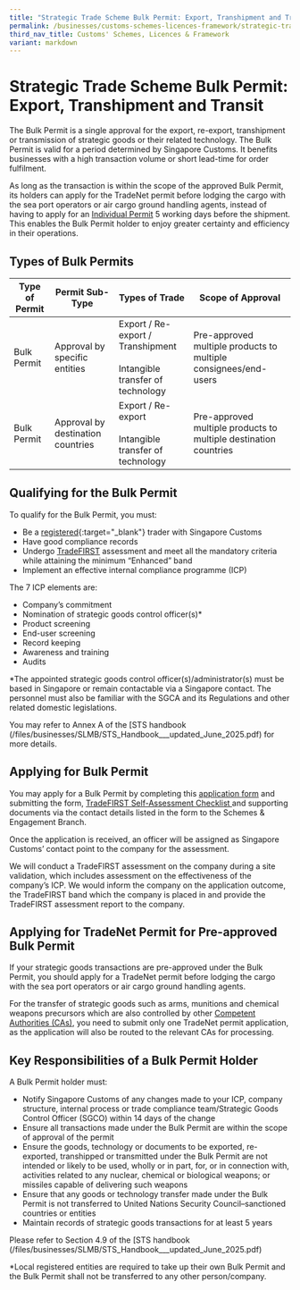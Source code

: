 ```yaml
---
title: "Strategic Trade Scheme Bulk Permit: Export, Transhipment and Transit"
permalink: /businesses/customs-schemes-licences-framework/strategic-trade-scheme/
third_nav_title: Customs' Schemes, Licences & Framework
variant: markdown
---
```

# Strategic Trade Scheme Bulk Permit: Export, Transhipment and Transit

The Bulk Permit is a single approval for the export, re-export, transhipment or transmission of strategic goods or their related technology. The Bulk Permit is valid for a period determined by Singapore Customs. It benefits businesses with a high transaction volume or short lead-time for order fulfilment.

As long as the transaction is within the scope of the approved Bulk Permit, its holders can apply for the TradeNet permit before lodging the cargo with the sea port operators or air cargo ground handling agents, instead of having to apply for an  [Individual Permit](https://www.customs.gov.sg/files/businesses/tn4-1proceduresforstspermits(11042022).pdf) 5 working days before the shipment. This enables the Bulk Permit holder to enjoy greater certainty and efficiency in their operations.


## Types of Bulk Permits

| Type of Permit | Permit Sub-Type |Types of Trade| Scope of Approval |
|---|---|---|---|
| Bulk Permit | Approval by specific entities |  Export / Re-export / Transhipment <br><br> Intangible transfer of technology | Pre-approved multiple products to multiple consignees/end-users |
| Bulk Permit | Approval by destination countries |  Export / Re-export <br><br> Intangible transfer of technology | Pre-approved multiple products to multiple destination countries |

## Qualifying for the Bulk Permit

To qualify for the Bulk Permit, you must:

-   Be a  [registered](https://www.tradenet.gov.sg/TN41EFORM/tds/sp/splogin.do?action=init_acct){:target="_blank"} trader with Singapore Customs
-   Have good compliance records
-   Undergo  [TradeFIRST](/businesses/customs-schemes-licences-framework/trade-first) assessment and meet all the mandatory criteria while attaining the minimum “Enhanced” band
-   Implement an effective internal compliance programme (ICP)

The 7 ICP elements are:

-   Company’s commitment
-   Nomination of strategic goods control officer(s)*
-   Product screening
-   End-user screening
-   Record keeping
-   Awareness and training
-   Audits

*The appointed strategic goods control officer(s)/administrator(s) must be based in Singapore or remain contactable via a Singapore contact. The personnel must also be familiar with the SGCA and its Regulations and other related domestic legislations.

You may refer to Annex A of the [STS handbook (/files/businesses/SLMB/STS_Handbook___updated_June_2025.pdf) for more details.

## Applying for Bulk Permit

You may apply for a Bulk Permit by completing this  [application form](https://go.gov.sg/sts-bulk) and submitting the form, [TradeFIRST Self-Assessment Checklist ](https://go.gov.sg/tradefirstchecklist) and supporting documents via the contact details listed in the form to the Schemes &amp; Engagement Branch.

Once the application is received, an officer will be assigned as Singapore Customs’ contact point to the company for the assessment.

We will conduct a TradeFIRST assessment on the company during a site validation, which includes assessment on the effectiveness of the company’s ICP. We would inform the company on the application outcome, the TradeFIRST band which the company is placed in and provide the TradeFIRST assessment report to the company.

## Applying for TradeNet Permit for Pre-approved Bulk Permit

If your strategic goods transactions are pre-approved under the Bulk Permit, you should apply for a TradeNet permit before lodging the cargo with the sea port operators or air cargo ground handling agents.

For the transfer of strategic goods such as arms, munitions and chemical weapons precursors which are also controlled by other  [Competent Authorities (CAs)](/businesses/national-single-window/overview/competent-authorities-requirements), you need to submit only one TradeNet permit application, as the application will also be routed to the relevant CAs for processing.

## Key Responsibilities of a Bulk Permit Holder

A Bulk Permit holder must:

-   Notify Singapore Customs of any changes made to your ICP, company structure, internal process or trade compliance team/Strategic Goods Control Officer (SGCO) within 14 days of the change
-   Ensure all transactions made under the Bulk Permit are within the scope of approval of the permit
-   Ensure the goods, technology or documents to be exported, re-exported, transhipped or transmitted under the Bulk Permit are not intended or likely to be used, wholly or in part, for, or in connection with, activities related to any nuclear, chemical or biological weapons; or missiles capable of delivering such weapons
-   Ensure that any goods or technology transfer made under the Bulk Permit is not transferred to United Nations Security Council–sanctioned countries or entities
-   Maintain records of strategic goods transactions for at least 5 years

Please refer to Section 4.9 of the [STS handbook (/files/businesses/SLMB/STS_Handbook___updated_June_2025.pdf)

*Local registered entities are required to take up their own Bulk Permit and the Bulk Permit shall not be transferred to any other person/company.